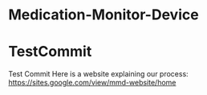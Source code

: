 # Medication-Monitor-Device
# TestCommit
Test Commit
Here is a website explaining our process: https://sites.google.com/view/mmd-website/home



[mmdwebsite]: [https://sites.google.com/view/mmd-website/home]

